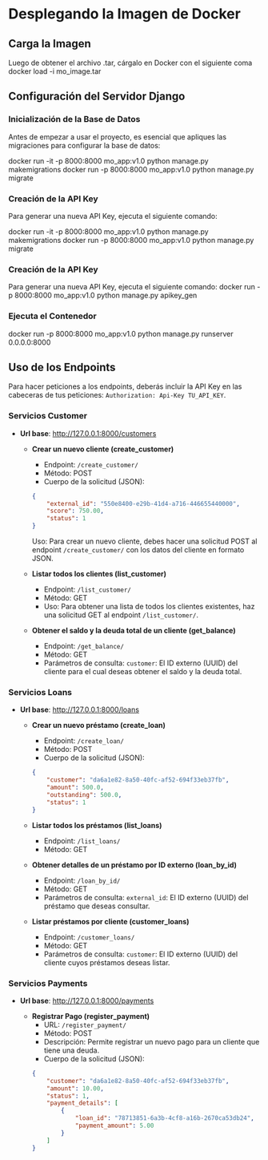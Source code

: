 # Desplegando la Imagen de Docker

## Carga la Imagen
Luego de obtener el archivo .tar, cárgalo en Docker con el siguiente coma
docker load -i mo_image.tar

## Configuración del Servidor Django

### Inicialización de la Base de Datos
Antes de empezar a usar el proyecto, es esencial que apliques las migraciones para configurar la base de datos:

docker run -it -p 8000:8000 mo_app:v1.0 python manage.py makemigrations
docker run -p 8000:8000 mo_app:v1.0 python manage.py migrate

### Creación de la API Key
Para generar una nueva API Key, ejecuta el siguiente comando:

docker run -it -p 8000:8000 mo_app:v1.0 python manage.py makemigrations
docker run -p 8000:8000 mo_app:v1.0 python manage.py migrate

### Creación de la API Key
Para generar una nueva API Key, ejecuta el siguiente comando:
docker run -p 8000:8000 mo_app:v1.0 python manage.py apikey_gen

### Ejecuta el Contenedor
docker run -p 8000:8000 mo_app:v1.0 python manage.py runserver 0.0.0.0:8000

## Uso de los Endpoints 
Para hacer peticiones a los endpoints, deberás incluir la API Key en las cabeceras de tus peticiones: `Authorization: Api-Key TU_API_KEY`.

### Servicios Customer

- **Url base**: http://127.0.0.1:8000/customers

  - **Crear un nuevo cliente (create_customer)** 
    - Endpoint: `/create_customer/` 
    - Método: POST
    - Cuerpo de la solicitud (JSON):
    ```json
    {
        "external_id": "550e8400-e29b-41d4-a716-446655440000",
        "score": 750.00,
        "status": 1
    }
    ```
    Uso: Para crear un nuevo cliente, debes hacer una solicitud POST al endpoint `/create_customer/` con los datos del cliente en formato JSON.

  - **Listar todos los clientes (list_customer)**
    - Endpoint: `/list_customer/`
    - Método: GET
    - Uso: Para obtener una lista de todos los clientes existentes, haz una solicitud GET al endpoint `/list_customer/`.

  - **Obtener el saldo y la deuda total de un cliente (get_balance)**
    - Endpoint: `/get_balance/`
    - Método: GET
    - Parámetros de consulta: `customer`: El ID externo (UUID) del cliente para el cual deseas obtener el saldo y la deuda total.

### Servicios Loans

- **Url base**: http://127.0.0.1:8000/loans

  - **Crear un nuevo préstamo (create_loan)**
    - Endpoint: `/create_loan/`
    - Método: POST
    - Cuerpo de la solicitud (JSON):
    ```json
    {
        "customer": "da6a1e82-8a50-40fc-af52-694f33eb37fb",
        "amount": 500.0,
        "outstanding": 500.0,
        "status": 1
    }
    ```

  - **Listar todos los préstamos (list_loans)**
    - Endpoint: `/list_loans/`
    - Método: GET

  - **Obtener detalles de un préstamo por ID externo (loan_by_id)**
    - Endpoint: `/loan_by_id/`
    - Método: GET
    - Parámetros de consulta: `external_id`: El ID externo (UUID) del préstamo que deseas consultar.

  - **Listar préstamos por cliente (customer_loans)**
    - Endpoint: `/customer_loans/`
    - Método: GET
    - Parámetros de consulta: `customer`: El ID externo (UUID) del cliente cuyos préstamos deseas listar.

### Servicios Payments

- **Url base**: http://127.0.0.1:8000/payments

  - **Registrar Pago (register_payment)**
    - URL: `/register_payment/`
    - Método: POST
    - Descripción: Permite registrar un nuevo pago para un cliente que tiene una deuda.
    - Cuerpo de la solicitud (JSON):
    ```json
    {
        "customer": "da6a1e82-8a50-40fc-af52-694f33eb37fb",
        "amount": 10.00,
        "status": 1,
        "payment_details": [
            {
                "loan_id": "78713851-6a3b-4cf8-a16b-2670ca53db24",
                "payment_amount": 5.00
            }
        ]
    }
    ```

